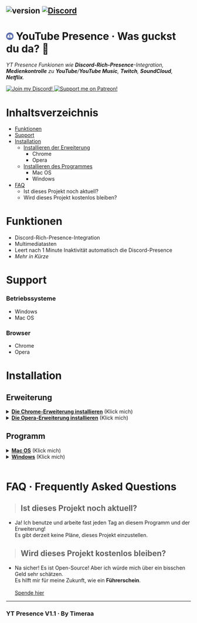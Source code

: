 ## ![version](https://img.shields.io/badge/Version-1.1-brightgreen.svg?style=flat-square) [![Discord](https://img.shields.io/discord/493130730549805057.svg?style=flat-square)](https://discord.gg/Kw7WaYn)

# <img src="icon.png" width="20" draggable="false"><b> </b>YouTube Presence &middot; Was guckst du da? 👀

_YT Presence Funkionen wie **Discord-Rich-Presence**-Integration, **Medienkontrolle** zu **YouTube**/**YouTube Music**, **Twitch**, **SoundCloud**, **Netflix**._

<a href="https://discord.gg/Kw7WaYn" title="Join our Discord!">
<img src="discord-logo.svg" height="50px" draggable="false" alt="Join my Discord!">
</a>
<a href="https://www.patreon.com/bePatron?u=4610890" data-patreon-widget-type="become-patron-button"><img src="patreonBTN.png" draggable="false" height="50px" alt="Support me on Patreon!"></a>

# Inhaltsverzeichnis

- [Funktionen](#funktionen)
- [Support](#support)
- [Installation](#installation)
  - [Installieren der Erweiterung](#erweiterung)
    - Chrome
    - Opera
  - [Installieren des Programmes](#programm)
    - Mac OS
    - Windows
- [FAQ](#faq--frequently-asked-questions)
  - Ist dieses Projekt noch aktuell?
  - Wird dieses Projekt kostenlos bleiben?

# Funktionen

- Discord-Rich-Presence-Integration
- Multimediatasten
- Leert nach 1 Minute Inaktivität automatisch die Discord-Presence
- _Mehr in Kürze_

# Support

### **Betriebssysteme**

- Windows
- Mac OS

### **Browser**

- Chrome
- Opera

# Installation

## Erweiterung

<details>
  <summary><b><u>Die Chrome-Erweiterung installieren</u></b> (Klick mich)</summary>
  <h1>Chrome-Erweiterung Installation</h1>
  <ol>
    <li>Klicke <a href="https://chrome.google.com/webstore/detail/yt-presence/agjnjboanicjcpenljmaaigopkgdnihi">diesen</a> Link</li>
    </li>
    <li>Klicke "Hinzufügen"</li>
    <li>Installiere das <a href="#programm">Programm</a></li>
  </ol>
</details>
<details>
<summary><b><u>Die Opera-Erweiterung installieren</u></b> (Klick mich)</summary>
  <h1>Opera-Erweiterung Installation</h1>
  <ol>
    <li>Lade dir die neuste Version der <a href="https://github.com/Timeraa/YT-Presence/releases/latest">Erweiterung</a> herunter</li>
    </li>
    <li>Entpacke die heruntergeladene <b>.zip</b>-Datei</li>
    <li>Öffne Opera</li>
    <li>Gehe zu <a href="chrome://extensions/">chrome://extensions/</a></li>
    <li>Ziehe den Ordner "Extension" auf die Seite und lege ihn dort ab<br>
    <li>Installere das <a href="#programm">Programm</a></li>
    <li>(Die Erweiterung wird demnächst auch im Opera-Store erscheinen)</li>
  </ol>
</details>

## Programm

<details>
  <summary><b><u>Mac OS</u></b> (Klick mich)</summary>
  <h1>Installation auf Mac OS</h1>
  <ol>
    <li>Lade dir die neuste Version des <a href="https://github.com/Timeraa/YT-Presence/releases/latest">Programms</a> herunter</li>
    </li>
    <li>Öffne die heruntergeladene <b>.dmg</b>-Datei</li>
    <li>Ziehe <b>YT Presence</b> in deinen <b>Programme</b>-Ordner</li>
    <li>Öffne dein Launchpad oder drücke F4</li>
    <li>Öffne <b>YT Presence</b></li>
    <li>Falls ein Fenster aufgrund eingehender Netzwerkverbindungen öffnet, klicke auf "Erlauben"</li>
    <li>Installiere die Erweiterung, falls du es noch nicht getan hast</li>
  </ol>
</details>

<details>
  <summary><b><u>Windows</u></b> (Klick mich)</summary>
  <h1>Installation auf Windows</h1>
  <ol>
    <li>Lade dir <a href="https://github.com/Timeraa/YT-Presence/releases/">hier</a> das neuste Installationsprogramm herunter</li>
    <li>Öffne das heruntergeladene <b>.exe</b> Installationsprogramm</li>
    <li>Wenn sich SmartScreen öffnet, klicke mehr Informationen, dann klicke trotzdem ausführen. (Ich verspreche dir, es ist kein Virus.)</li>
    <li>YouTube-Presence sollte sich selbst installieren und automatisch starten (Du kannst das herausfinden, indem du auf die Taskbar schaust)</li>
    <li>Installiere die Erweiterung (#erweiterung), falls du es noch nicht getan hast</li>
  </ol>
</details>
<br>

# FAQ &middot; Frequently Asked Questions

> ## Ist dieses Projekt noch aktuell?<br>

- Ja! Ich benutze und arbeite fast jeden Tag an diesem Programm und der Erweiterung!<br>Es gibt derzeit keine Pläne, dieses Projekt einzustellen.

> ## Wird dieses Projekt kostenlos bleiben?<br>

- Na sicher! Es ist Open-Source! Aber ich würde mich über ein bisschen Geld sehr schätzen.<br>Es hilft mir für meine Zukunft, wie ein **Führerschein**. <br><br><a href="https://www.paypal.com/cgi-bin/webscr?cmd=_s-xclick&hosted_button_id=ZU8Q766ACS2WS&lc=US">Spende hier</a>

---

### YT Presence V1.1 &middot; By Timeraa

